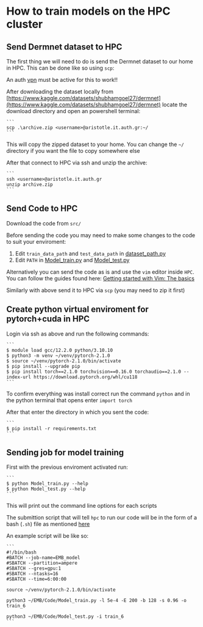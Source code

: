 # How to train models on the HPC cluster

## Send Dermnet dataset to HPC

The first thing we will need to do is send the Dermnet dataset to our home in HPC. This can be done like so using `scp`:

 An auth [vpn](https://it.auth.gr/manuals/eduvpn/) must be active for this to work!!

After downloading the dataset locally from [https://www.kaggle.com/datasets/shubhamgoel27/dermnet](https://www.kaggle.com/datasets/shubhamgoel27/dermnet) locate the download directory and open an powershell terminal:

    ```
    scp .\archive.zip <username>@aristotle.it.auth.gr:~/
    ```
This will copy the zipped dataset to your home. You can change the `~/` directory if you want the file to copy somewhere else

After that connect to HPC via ssh and unzip the archive:
    
    ```
    ssh <username>@aristotle.it.auth.gr
    unzip archive.zip
    ```



## Send Code to HPC

Download the code from `src/`

Before sending the code you may need to make some changes to the code to suit your enviroment:

1. Edit `train_data_path` and `test_data_path` in [dataset_path.py](/src/dataset_paths.py) 
1. Edit `PATH` in [Model_train.py](/src/Model_train.py) and [Model_test.py](/src/Model_test.py) 

Alternatively you can send the code as is and use the `vim` editor inside `HPC`. You can follow the guides found here: 
[Getting started with Vim: The basics](https://opensource.com/article/19/3/getting-started-vim)

Similarly with above send it to HPC via `scp` (you may need to zip it first)

## Create python virtual enviroment for pytorch+cuda in HPC

Login via ssh as above and run the following commands:

    ```
    $ module load gcc/12.2.0 python/3.10.10
    $ python3 -m venv ~/venv/pytorch-2.1.0
    $ source ~/venv/pytorch-2.1.0/bin/activate
    $ pip install --upgrade pip
    $ pip install torch==2.1.0 torchvision==0.16.0 torchaudio==2.1.0 --index-url https://download.pytorch.org/whl/cu118
    ```

To confirm everything was install correct run the command `python` and in the python terminal that opens enter `import torch`

After that enter the directory in which you sent the code:

    ```
    $ pip install -r requirements.txt
    ```

## Sending job for model training

First with the previous enviroment activated run:

    ```
    $ python Model_train.py --help
    $ python Model_test.py --help
    ```
This will print out the command line options for each scripts

The submittion script that will tell `hpc` to run our code will be in the form of a bash (`.sh`) file as mentioned [here](https://hpc.it.auth.gr/jobs/job-submission/)

An example script will be like so:

    ```
    #!/bin/bash
    #BATCH --job-name=EMB_model
    #SBATCH --partition=ampere
    #SBATCH --gres=gpu:1
    #SBATCH --ntasks=16
    #SBATCH --time=6:00:00

    source ~/venv/pytorch-2.1.0/bin/activate

    python3 ~/EMB/Code/Model_train.py -l 5e-4 -E 200 -b 128 -s 0.96 -o train_6

    python3 ~/EMB/Code/Model_test.py -i train_6
    ```